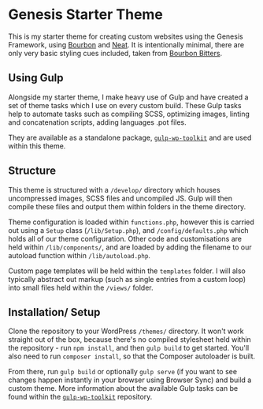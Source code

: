 # Genesis Starter Theme

This is my starter theme for creating custom websites using the Genesis Framework, using [Bourbon](http://bourbon.io/) and [Neat](http://neat.bourbon.io). It is intentionally minimal, there are only very basic styling cues included, taken from [Bourbon Bitters](http://bitters.bourbon.io/). 

## Using Gulp

Alongside my starter theme, I make heavy use of Gulp and have created a set of theme tasks which I use on every custom build. These Gulp tasks help to automate tasks such as compiling SCSS, optimizing images, linting and concatenation scripts, adding languages .pot files.

They are available as a standalone package, [`gulp-wp-toolkit`](https://github.com/craigsimps/gulp-wp-toolkit/) and are used within this theme.


## Structure 

This theme is structured with a `/develop/` directory which houses uncompressed images, SCSS files and uncompiled JS. Gulp will then compile these files and output them within folders in the theme directory.

Theme configuration is loaded within `functions.php`, however this is carried out using a `Setup` class (`/lib/Setup.php`), and `/config/defaults.php` which holds all of our theme configuration. Other code and customisations are held within `/lib/components/`, and are loaded by adding the filename to our autoload function within `/lib/autoload.php`.

Custom page templates will be held within the `templates` folder. I will also typically abstract out markup (such as single entries from a custom loop) into small files held within the `/views/` folder.

## Installation/ Setup

Clone the repository to your WordPress `/themes/` directory. It won't work straight out of the box, because there's no compiled stylesheet held within the repository - run `npm install`, and then `gulp build` to get started. You'll also need to run `composer install`, so that the Composer autoloader is built.

From there, run `gulp build` or optionally `gulp serve` (if you want to see changes happen instantly in your browser using Browser Sync) and build a custom theme. More information about the available Gulp tasks can be found within the [`gulp-wp-toolkit`](https://github.com/craigsimps/gulp-wp-toolkit/) repository.

